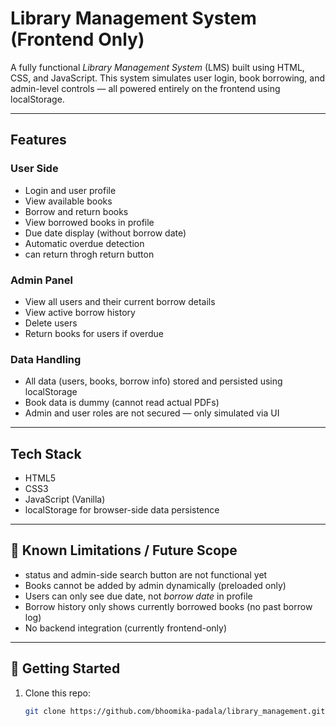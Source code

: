 # Library Management System (Frontend Only)

A fully functional *Library Management System* (LMS) built using HTML, CSS, and JavaScript. This system simulates user login, book borrowing, and admin-level controls — all powered entirely on the frontend using localStorage.

---

## Features

### User Side
- Login and user profile
- View available books
- Borrow and return books
- View borrowed books in profile
- Due date display (without borrow date)
- Automatic overdue detection
- can return throgh return button

### Admin Panel
- View all users and their current borrow details
- View active borrow history
- Delete users
- Return books for users if overdue


### Data Handling
- All data (users, books, borrow info) stored and persisted using localStorage
- Book data is dummy (cannot read actual PDFs)
- Admin and user roles are not secured — only simulated via UI

---

## Tech Stack

- HTML5
- CSS3
- JavaScript (Vanilla)
- localStorage for browser-side data persistence

---

## 🚧 Known Limitations / Future Scope

- status and admin-side search button are not functional yet
- Books cannot be added by admin dynamically (preloaded only)
- Users can only see due date, not *borrow date* in profile
- Borrow history only shows currently borrowed books (no past borrow log)
- No backend integration (currently frontend-only)

---

## 🚀 Getting Started

1. Clone this repo:
   ```bash
   git clone https://github.com/bhoomika-padala/library_management.git
